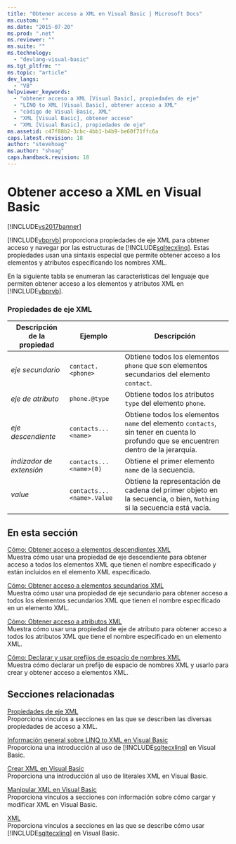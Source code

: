 ```yaml
---
title: "Obtener acceso a XML en Visual Basic | Microsoft Docs"
ms.custom: ""
ms.date: "2015-07-20"
ms.prod: ".net"
ms.reviewer: ""
ms.suite: ""
ms.technology: 
  - "devlang-visual-basic"
ms.tgt_pltfrm: ""
ms.topic: "article"
dev_langs: 
  - "VB"
helpviewer_keywords: 
  - "obtener acceso a XML [Visual Basic], propiedades de eje"
  - "LINQ to XML [Visual Basic], obtener acceso a XML"
  - "código de Visual Basic, XML"
  - "XML [Visual Basic], obtener acceso"
  - "XML [Visual Basic], propiedades de eje"
ms.assetid: c47f88b2-3cbc-4bb1-b4b9-be60f71ffc6a
caps.latest.revision: 18
author: "stevehoag"
ms.author: "shoag"
caps.handback.revision: 18
---
```

# Obtener acceso a XML en Visual Basic
[!INCLUDE[vs2017banner](../../../../visual-basic/developing-apps/includes/vs2017banner.md)]

[!INCLUDE[vbprvb](../../../../csharp/programming-guide/concepts/linq/includes/vbprvb-md.md)] proporciona propiedades de eje XML para obtener acceso y navegar por las estructuras de [!INCLUDE[sqltecxlinq](../../../../csharp/programming-guide/concepts/linq/includes/sqltecxlinq-md.md)].  Estas propiedades usan una sintaxis especial que permite obtener acceso a los elementos y atributos especificando los nombres XML.  
  
 En la siguiente tabla se enumeran las características del lenguaje que permiten obtener acceso a los elementos y atributos XML en [!INCLUDE[vbprvb](../../../../csharp/programming-guide/concepts/linq/includes/vbprvb-md.md)].  
  
### Propiedades de eje XML  
  
|Descripción de la propiedad|Ejemplo|Descripción|  
|---------------------------------|-------------|-----------------|  
|*eje secundario*|`contact.<phone>`|Obtiene todos los elementos `phone` que son elementos secundarios del elemento `contact`.|  
|*eje de atributo*|`phone.@type`|Obtiene todos los atributos `type` del elemento `phone`.|  
|*eje descendiente*|`contacts...<name>`|Obtiene todos los elementos `name` del elemento `contacts`, sin tener en cuenta lo profundo que se encuentren dentro de la jerarquía.|  
|*indizador de extensión*|`contacts...<name>(0)`|Obtiene el primer elemento `name` de la secuencia.|  
|*value*|`contacts...<name>.Value`|Obtiene la representación de cadena del primer objeto en la secuencia, o bien, `Nothing` si la secuencia está vacía.|  
  
## En esta sección  
 [Cómo: Obtener acceso a elementos descendientes XML](../../../../visual-basic/programming-guide/language-features/xml/how-to-access-xml-descendant-elements.md)  
 Muestra cómo usar una propiedad de eje descendiente para obtener acceso a todos los elementos XML que tienen el nombre especificado y están incluidos en el elemento XML especificado.  
  
 [Cómo: Obtener acceso a elementos secundarios XML](../../../../visual-basic/programming-guide/language-features/xml/how-to-access-xml-child-elements.md)  
 Muestra cómo usar una propiedad de eje secundario para obtener acceso a todos los elementos secundarios XML que tienen el nombre especificado en un elemento XML.  
  
 [Cómo: Obtener acceso a atributos XML](../../../../visual-basic/programming-guide/language-features/xml/how-to-access-xml-attributes.md)  
 Muestra cómo usar una propiedad de eje de atributo para obtener acceso a todos los atributos XML que tiene el nombre especificado en un elemento XML.  
  
 [Cómo: Declarar y usar prefijos de espacio de nombres XML](../../../../visual-basic/programming-guide/language-features/xml/how-to-declare-and-use-xml-namespace-prefixes.md)  
 Muestra cómo declarar un prefijo de espacio de nombres XML y usarlo para crear y obtener acceso a elementos XML.  
  
## Secciones relacionadas  
 [Propiedades de eje XML](../../../../visual-basic/language-reference/xml-axis/xml-axis-properties.md)  
 Proporciona vínculos a secciones en las que se describen las diversas propiedades de acceso a XML.  
  
 [Información general sobre LINQ to XML en Visual Basic](../../../../visual-basic/programming-guide/language-features/xml/overview-of-linq-to-xml.md)  
 Proporciona una introducción al uso de [!INCLUDE[sqltecxlinq](../../../../csharp/programming-guide/concepts/linq/includes/sqltecxlinq-md.md)] en Visual Basic.  
  
 [Crear XML en Visual Basic](../../../../visual-basic/programming-guide/language-features/xml/creating-xml.md)  
 Proporciona una introducción al uso de literales XML en Visual Basic.  
  
 [Manipular XML en Visual Basic](../../../../visual-basic/programming-guide/language-features/xml/manipulating-xml.md)  
 Proporciona vínculos a secciones con información sobre cómo cargar y modificar XML en Visual Basic.  
  
 [XML](../../../../visual-basic/programming-guide/language-features/xml/index.md)  
 Proporciona vínculos a secciones en las que se describe cómo usar [!INCLUDE[sqltecxlinq](../../../../csharp/programming-guide/concepts/linq/includes/sqltecxlinq-md.md)] en Visual Basic.